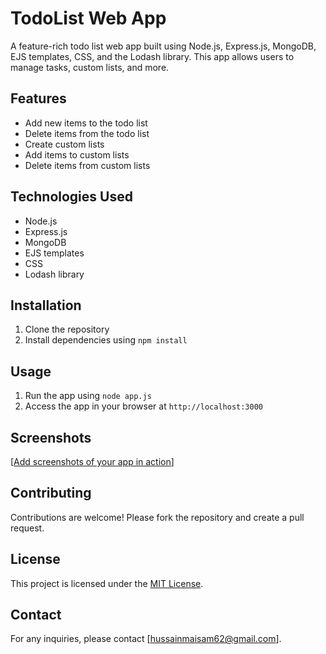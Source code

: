 # TodoList Web App

A feature-rich todo list web app built using Node.js, Express.js, MongoDB, EJS templates, CSS, and the Lodash library. This app allows users to manage tasks, custom lists, and more.

## Features

- Add new items to the todo list
- Delete items from the todo list
- Create custom lists
- Add items to custom lists
- Delete items from custom lists

## Technologies Used

- Node.js
- Express.js
- MongoDB
- EJS templates
- CSS
- Lodash library

## Installation

1. Clone the repository
2. Install dependencies using `npm install`

## Usage

1. Run the app using `node app.js`
2. Access the app in your browser at `http://localhost:3000`

## Screenshots

[[Add screenshots of your app in action](https://github.com/Maisam-Hussain/TodoApp-MERN-/blob/master/screenshots/custom%20page%20featuring%20the%20lodash%20string.PNG)]

## Contributing

Contributions are welcome! Please fork the repository and create a pull request.

## License

This project is licensed under the [MIT License](LICENSE).

## Contact

For any inquiries, please contact [hussainmaisam62@gmail.com].

